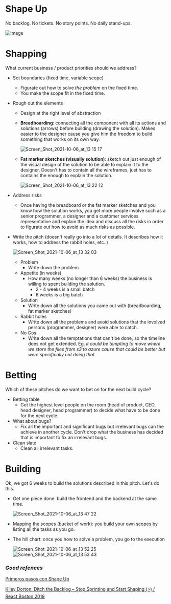 # Shape Up

No backlog.
No tickets.
No story points.
No daily stand-ups.

![image](https://user-images.githubusercontent.com/82840886/136267138-89a5f692-2f5d-488c-819d-f504ceaa7232.png)



# Shapping

What current business / product priorities should we address?

- Set boundaries (fixed time, variable scope)
  - Figurate out how to solve _the problem_ on the fixed time.
  - You make the scope fit in the fixed time.
- Rough out the elements
  - Design at the right level of abstraction
  - **Breadboarding**: connecting all the component with all its actions and solutions (arrows) before building (drawing the solution). Makes easier to the designer cause you give him the freedom to build something that works on its own way.

    ![Screen_Shot_2021-10-06_at_13 15 17](https://user-images.githubusercontent.com/82840886/136266524-195848ba-56fe-4f72-a9d4-397daa06405f.png)

  - **Fat marker sketches (visually solution)**: sketch out just enough of the visual design of the solution to be able to explain it to the designer. Doesn't has to contain all the wireframes, just has to contains the enough to explain the solution.
 
    ![Screen_Shot_2021-10-06_at_13 22 12](https://user-images.githubusercontent.com/82840886/136266559-6b13fa0c-476f-4dba-a1a2-a7a3fb443b73.png)

- Address risks
  - Once having the breadboard or the fat marker sketches and you know how the solution works, you get more people involve such as a senior programmer, a designer and a customer services representative and explain the idea and discuss all the risks in order to figurate out how to avoid as much risks as possible.
- Write the pitch (doesn't really go into a lot of details. It describes how it works, how to address the rabbit holes, etc..)

  ![Screen_Shot_2021-10-06_at_13 32 03](https://user-images.githubusercontent.com/82840886/136266752-f7cf1f5a-bd3f-42b2-847e-439f04cb2992.png)
  
  - Problem
    - Write down the problem
  - Appetite (in weeks)
    - How many weeks (no longer than 6 weeks) the business is willing to spent building the solution.
      - 2 - 4 weeks is a small batch
      - 6 weeks is a big batch
  - Solution
    - Write down all the solutions you came out with (breadboarding, fat marker sketches)
  - Rabbit holes
    - Write down all the problems and avoid solutions that the involved persons (programmer, designer) were able to catch.
  - No Gos
    - Write down all the temptations that can't be done, so the timeline does not get extended. Eg. _it could be tempting to move where we store the files from s3 to azure cause that could be better but were specifically not doing that._

# Betting

Which of these pitches do we want to bet on for the next build cycle?

- Betting table
  - Get the highest level people on the room (head of product, CEO, head designer, head programmer) to decide what have to be done for the next cycle.
- What about bugs?
  - Fix all the important and significant bugs but irrelevant bugs can the achieve in another cycle. Don't drop what the business has decided that is important to fix an irrelevant bugs.
- Clean slate
  - Clean all irrelevant tasks.

# Building

Ok, we got 6 weeks to build the solutions described in this pitch. Let's do this.

- Get one piece done: build the frontend and the backend at the same time.

  ![Screen_Shot_2021-10-06_at_13 47 22](https://user-images.githubusercontent.com/82840886/136266852-f3e15508-dd36-41bd-a8fb-deea6d26e3a9.png)

- Mapping the scopes (bucket of work): you build your own scopes by listing all the tasks as you go.
- The hill chart: once you how to solve a problem, you go to the execution

  ![Screen_Shot_2021-10-06_at_13 52 25](https://user-images.githubusercontent.com/82840886/136266867-e67179f3-5eab-4238-9675-fbe2dfe04c89.png)
  ![Screen_Shot_2021-10-06_at_13 53 43](https://user-images.githubusercontent.com/82840886/136266888-160b9452-2a6b-4ac8-b408-a593d1863d6b.png)


### _Good refences_
[Primeros pasos con Shape Up](https://www.youtube.com/watch?v=GdncRC1HkK0)

[Kiley Dorton: Ditch the Backlog – Stop Sprinting and Start Shaping (⚡️) / React Boston 2019](https://www.youtube.com/watch?v=ns_i03epYD8)
